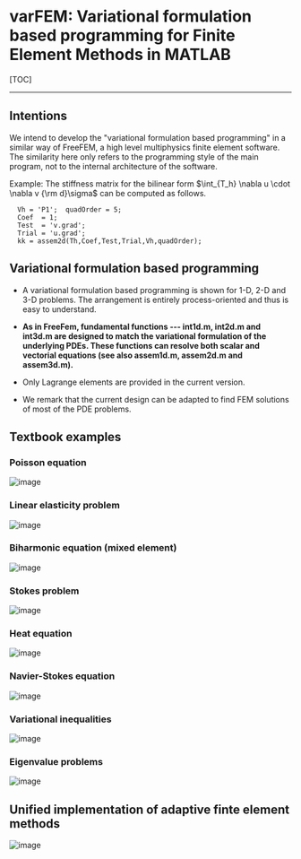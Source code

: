 # varFEM: Variational formulation based programming for Finite Element Methods in MATLAB

[TOC]
 
 --------------

## Intentions

We intend to develop the "variational formulation based programming"  in a similar way of FreeFEM, a high level multiphysics finite element software. The similarity here only refers to the programming style of the main program, not to the internal architecture of the software.


Example: The stiffness matrix for the bilinear form  $\int_{T_h} \nabla u \cdot \nabla v {\rm d}\sigma$ can be computed as follows.

```
  Vh = 'P1';  quadOrder = 5;
  Coef  = 1;
  Test  = 'v.grad';
  Trial = 'u.grad';
  kk = assem2d(Th,Coef,Test,Trial,Vh,quadOrder);
```

## Variational formulation based programming

  - A variational formulation based programming is shown for 1-D, 2-D and 3-D problems. The arrangement is entirely process-oriented and thus is easy to understand. 
  
  - **As in FreeFem, fundamental functions --- int1d.m, int2d.m and int3d.m are designed to match the variational formulation of the underlying PDEs. These functions can resolve both scalar and vectorial equations (see also assem1d.m, assem2d.m and assem3d.m).**
  
  - Only Lagrange elements are provided in the current version. 
  
  - We remark that the current design can be adapted to find FEM solutions of most of the PDE problems.
  
## Textbook examples

### Poisson equation
![image](https://github.com/Terenceyuyue/varFEM/blob/master/images/Poisson.png)

### Linear elasticity problem
![image](https://github.com/Terenceyuyue/varFEM/blob/master/images/elasticity.png)

### Biharmonic equation (mixed element)
![image](https://github.com/Terenceyuyue/varFEM/blob/master/images/biharmonic.png)

### Stokes problem
![image](https://github.com/Terenceyuyue/varFEM/blob/master/images/Stokes.png)

### Heat equation
![image](https://github.com/Terenceyuyue/varFEM/blob/master/images/heat.png)

### Navier-Stokes equation
![image](https://github.com/Terenceyuyue/varFEM/blob/master/images/NS.png)

### Variational inequalities
![image](https://github.com/Terenceyuyue/varFEM/blob/master/images/inequality.png)

### Eigenvalue problems
![image](https://github.com/Terenceyuyue/varFEM/blob/master/images/eigenvalue.png)


## Unified implementation of adaptive finte element methods

![image](https://github.com/Terenceyuyue/varFEM/blob/master/images/afem.jpg)
